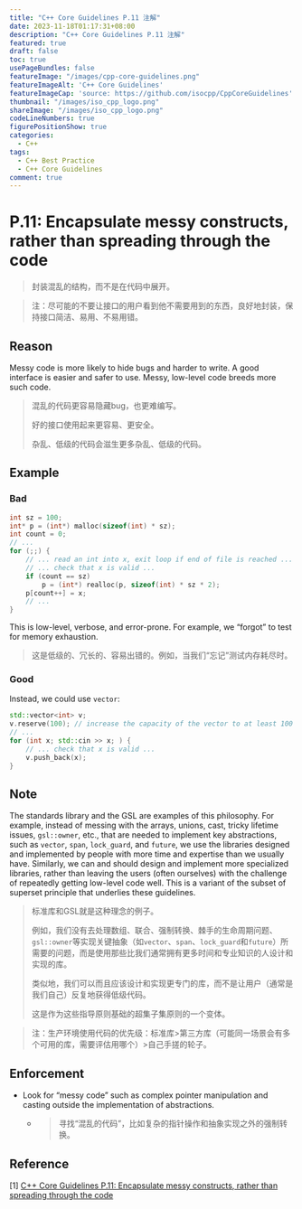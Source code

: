 ```yaml
---
title: "C++ Core Guidelines P.11 注解"
date: 2023-11-18T01:17:31+08:00
description: "C++ Core Guidelines P.11 注解"
featured: true
draft: false
toc: true
usePageBundles: false
featureImage: "/images/cpp-core-guidelines.png"
featureImageAlt: 'C++ Core Guidelines'
featureImageCap: 'source: https://github.com/isocpp/CppCoreGuidelines'
thumbnail: "/images/iso_cpp_logo.png"
shareImage: "/images/iso_cpp_logo.png"
codeLineNumbers: true
figurePositionShow: true
categories:
  - C++
tags:
  - C++ Best Practice
  - C++ Core Guidelines
comment: true
---
```


# P.11: Encapsulate messy constructs, rather than spreading through the code

> 封装混乱的结构，而不是在代码中展开。

> 注：尽可能的不要让接口的用户看到他不需要用到的东西，良好地封装，保持接口简洁、易用、不易用错。

## Reason

Messy code is more likely to hide bugs and harder to write. A good interface is easier and safer to use. Messy, low-level code breeds more such code.

> 混乱的代码更容易隐藏bug，也更难编写。
>
> 好的接口使用起来更容易、更安全。
>
> 杂乱、低级的代码会滋生更多杂乱、低级的代码。

## Example

### Bad

```c++
int sz = 100;
int* p = (int*) malloc(sizeof(int) * sz);
int count = 0;
// ...
for (;;) {
    // ... read an int into x, exit loop if end of file is reached ...
    // ... check that x is valid ...
    if (count == sz)
        p = (int*) realloc(p, sizeof(int) * sz * 2);
    p[count++] = x;
    // ...
}
```

This is low-level, verbose, and error-prone. For example, we “forgot” to test for memory exhaustion.

>这是低级的、冗长的、容易出错的。例如，当我们“忘记”测试内存耗尽时。

### Good

Instead, we could use `vector`:

```c++
std::vector<int> v;
v.reserve(100); // increase the capacity of the vector to at least 100
// ...
for (int x; std::cin >> x; ) {
    // ... check that x is valid ...
    v.push_back(x);
}
```

## Note

The standards library and the GSL are examples of this philosophy. For example, instead of messing with the arrays, unions, cast, tricky lifetime issues, `gsl::owner`, etc., that are needed to implement key abstractions, such as `vector`, `span`, `lock_guard`, and `future`, we use the libraries designed and implemented by people with more time and expertise than we usually have. Similarly, we can and should design and implement more specialized libraries, rather than leaving the users (often ourselves) with the challenge of repeatedly getting low-level code well. This is a variant of the subset of superset principle that underlies these guidelines.

> 标准库和GSL就是这种理念的例子。
>
> 例如，我们没有去处理数组、联合、强制转换、棘手的生命周期问题、`gsl::owner`等实现关键抽象（如`vector`、`span`、`lock_guard`和`future`）所需要的问题，而是使用那些比我们通常拥有更多时间和专业知识的人设计和实现的库。
>
> 类似地，我们可以而且应该设计和实现更专门的库，而不是让用户（通常是我们自己）反复地获得低级代码。
>
> 这是作为这些指导原则基础的超集子集原则的一个变体。

> 注：生产环境使用代码的优先级：标准库>第三方库（可能同一场景会有多个可用的库，需要评估用哪个）>自己手搓的轮子。

## Enforcement

- Look for “messy code” such as complex pointer manipulation and casting outside the implementation of abstractions.

  - > 寻找“混乱的代码”，比如复杂的指针操作和抽象实现之外的强制转换。

## Reference

[1] [C++ Core Guidelines P.11: Encapsulate messy constructs, rather than spreading through the code](https://isocpp.github.io/CppCoreGuidelines/CppCoreGuidelines#p11-encapsulate-messy-constructs-rather-than-spreading-through-the-code)

